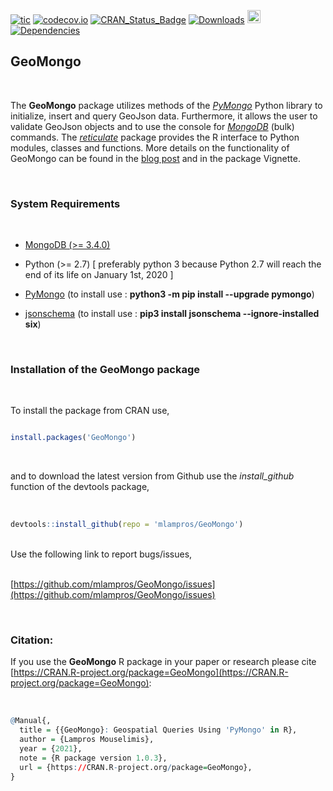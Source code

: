 
[![tic](https://github.com/mlampros/GeoMongo/workflows/tic/badge.svg?branch=master)](https://github.com/mlampros/GeoMongo/actions)
[![codecov.io](https://codecov.io/github/mlampros/GeoMongo/coverage.svg?branch=master)](https://codecov.io/github/mlampros/GeoMongo?branch=master)
[![CRAN_Status_Badge](http://www.r-pkg.org/badges/version/GeoMongo)](http://cran.r-project.org/package=GeoMongo)
[![Downloads](http://cranlogs.r-pkg.org/badges/grand-total/GeoMongo?color=blue)](http://www.r-pkg.org/pkg/GeoMongo)
<a href="https://www.buymeacoffee.com/VY0x8snyh" target="_blank"><img src="https://www.buymeacoffee.com/assets/img/custom_images/orange_img.png" alt="Buy Me A Coffee" height="21px" ></a>
[![Dependencies](https://tinyverse.netlify.com/badge/GeoMongo)](https://cran.r-project.org/package=GeoMongo)


## GeoMongo
<br>

The **GeoMongo** package utilizes methods of the [*PyMongo*](https://github.com/mongodb/mongo-python-driver) Python library to initialize, insert and query GeoJson data. Furthermore, it allows the user to validate GeoJson objects and to use the console for [*MongoDB*](https://www.mongodb.com/) (bulk) commands. The [*reticulate*](https://github.com/rstudio/reticulate) package provides the R interface to Python modules, classes and functions. More details on the functionality of GeoMongo can be found in the [blog post](http://mlampros.github.io/2017/08/07/the_GeoMongo_package/) and in the package Vignette.


<br>

### **System Requirements**

<br>

* [MongoDB (>= 3.4.0)](https://docs.mongodb.com/manual/installation/)

* Python (>= 2.7) [ preferably python 3 because Python 2.7 will reach the end of its life on January 1st, 2020 ]

* [PyMongo](https://github.com/mongodb/mongo-python-driver#installation) (to install use : **python3 -m pip install --upgrade pymongo**)

* [jsonschema](https://pypi.org/project/jsonschema/) (to install use : **pip3 install jsonschema --ignore-installed six**)


<br>

### **Installation of the GeoMongo package**

<br>

To install the package from CRAN use, 

```R

install.packages('GeoMongo')

```
<br>

and to download the latest version from Github use the *install_github* function of the devtools package,
<br><br>

```R

devtools::install_github(repo = 'mlampros/GeoMongo')

```
<br>
Use the following link to report bugs/issues,
<br><br>

[https://github.com/mlampros/GeoMongo/issues](https://github.com/mlampros/GeoMongo/issues)

<br>

### **Citation:**

If you use the **GeoMongo** R package in your paper or research please cite [https://CRAN.R-project.org/package=GeoMongo](https://CRAN.R-project.org/package=GeoMongo):

<br>

```R
@Manual{,
  title = {{GeoMongo}: Geospatial Queries Using 'PyMongo' in R},
  author = {Lampros Mouselimis},
  year = {2021},
  note = {R package version 1.0.3},
  url = {https://CRAN.R-project.org/package=GeoMongo},
}
```

<br>
